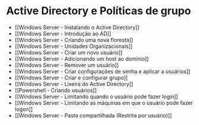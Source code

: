 # Active Directory e Políticas de grupo

- [[Windows Server - Instalando o Active Directory]]
- [[Windows Server - Introdução ao AD]]
- [[Windows Server - Criando uma nova floresta]]
- [[Windows Server - Unidades Organizacionais]]
- [[Windows Server - Criar um novo usuário]]
- [[Windows Server - Adicionando um host ao domínio]]
- [[Windows Server - Remover um usuário]]
- [[Windows Server - Criar configurações de senha e aplicar a usuários]]
- [[Windows Server - Criar e configurar grupo]]
- [[Windows Server - Lixeira do Active Directory]]
- [[Powershell - Criando usuários]]
- [[Windows Server - Limitando quando o usuário pode fazer login]]
- [[Windows Server - Limitando as máquinas em que o usuário pode fazer logon]]
- [[Windows Server - Pasta compartilhada (Restrita por usuário)]]































